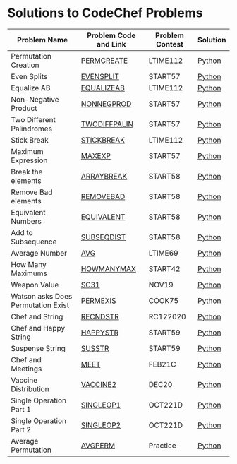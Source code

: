 <h1>Solutions to CodeChef Problems</h1>



| Problem Name | Problem Code and Link | Problem Contest | Solution |
|--------------|-----------------------|-----------------|----------|
| Permutation Creation | <a href= https://www.codechef.com/submit/PERMCREATE> PERMCREATE </a> | LTIME112 | <a href= https://github.com/Sumedha2/Competitive-Coding/blob/main/CodeChef/PERMCREATE.py> Python </a>|
| Even Splits | <a href=https://www.codechef.com/submit/EVENSPLIT> EVENSPLIT </a> | START57 | <a href=https://github.com/Sumedha2/Competitive-Coding/blob/main/CodeChef/EVENSPLIT.py > Python </a> |
| Equalize AB | <a href= https://www.codechef.com/submit/EQUALIZEAB> EQUALIZEAB </a> | LTIME112 | <a href= https://github.com/Sumedha2/Competitive-Coding/blob/main/CodeChef/EQUALIZEAB.py> Python </a> |
| Non-Negative Product | <a href= https://www.codechef.com/submit/NONNEGPROD> NONNEGPROD </a> | START57 | <a href= https://github.com/Sumedha2/Competitive-Coding/blob/main/CodeChef/NONNEGPROD.py> Python </a>
| Two Different Palindromes | <a href= https://www.codechef.com/submit/TWODIFFPALIN> TWODIFFPALIN </a> | START57 | <a href= https://github.com/Sumedha2/Competitive-Coding/blob/main/CodeChef/TWODIFFPALIN.py> Python </a>|
| Stick Break | <a href=https://www.codechef.com/submit/STICKBREAK> STICKBREAK </a> | LTIME112 | <a href = https://github.com/Sumedha2/Competitive-Coding/blob/main/CodeChef/STICKBREAK.py> Python </a>
| Maximum Expression | <a href=https://www.codechef.com/submit/MAXEXP> MAXEXP </a> | START57 | <a href= https://github.com/Sumedha2/Competitive-Coding/blob/main/CodeChef/MAXEXP.py> Python </a> |
| Break the elements | <a href=https://www.codechef.com/submit/ARRAYBREAK> ARRAYBREAK </a> | START58 | <a href=https://github.com/Sumedha2/Competitive-Coding/blob/main/CodeChef/ARRAYBREAK.py> Python </a> |
| Remove Bad elements | <a href=https://www.codechef.com/submit/REMOVEBAD> REMOVEBAD </a> | START58 | <a href=https://github.com/Sumedha2/Competitive-Coding/blob/main/CodeChef/REMOVEBAD.py> Python <a/>
| Equivalent Numbers | <a href=https://www.codechef.com/submit/EQUIVALENT> EQUIVALENT </a> | START58 | <a href=https://github.com/Sumedha2/Competitive-Coding/blob/main/CodeChef/EQUIVALENT.py> Python <a/>|
| Add to Subsequence | <a href=https://www.codechef.com/submit/SUBSEQDIST> SUBSEQDIST </a> | START58 | <a href=https://github.com/Sumedha2/Competitive-Coding/blob/main/CodeChef/SUBSEQDIST.py> Python <a/>|
| Average Number | <a href=https://www.codechef.com/submit/AVG> AVG </a> | LTIME69 | <a href=https://github.com/Sumedha2/Competitive-Coding/blob/main/CodeChef/AVG.py> Python <a/>| 
|How Many Maximums | <a href=https://www.codechef.com/submit/HOWMANYMAX> HOWMANYMAX </a>| START42 | <a href=https://github.com/Sumedha2/Competitive-Coding/blob/main/CodeChef/HOWMANYMAX.py> Python <a/>|
| Weapon Value | <a href=https://www.codechef.com/submit/SC31> SC31 </a> | NOV19 | <a href=https://github.com/Sumedha2/Competitive-Coding/blob/main/CodeChef/SC31.py> Python <a/>|
| Watson asks Does Permutation Exist | <a href=https://www.codechef.com/submit/PERMEXIS> PERMEXIS </a> | COOK75 | <a href=https://github.com/Sumedha2/Competitive-Coding/blob/main/CodeChef/PERMEXIS.py> Python <a/>|
| Chef and String | <a href=https://www.codechef.com/submit/RECNDSTR> RECNDSTR </a> | RC122020 | <a href=https://github.com/Sumedha2/Competitive-Coding/blob/main/CodeChef/RECNDSTR.py> Python <a/>|
| Chef and Happy String | <a href=https://www.codechef.com/submit/HAPPYSTR> HAPPYSTR </a> | START59 | <a href=https://github.com/Sumedha2/Competitive-Coding/blob/main/CodeChef/HAPPYSTR.py> Python <a/>|
| Suspense String | <a href=https://www.codechef.com/submit/SUSSTR> SUSSTR </a> | START59 | <a href=https://github.com/Sumedha2/Competitive-Coding/blob/main/CodeChef/SUSSTR.py> Python <a/>|
| Chef and Meetings | <a href=https://www.codechef.com/FEB21C/problems/MEET> MEET </a> | FEB21C | <a href=https://github.com/Sumedha2/Competitive-Coding/blob/main/CodeChef/MEET.py> Python <a/>|
| Vaccine Distribution | <a href=https://www.codechef.com/submit/VACCINE2> VACCINE2 </a> | DEC20 | <a href=https://github.com/Sumedha2/Competitive-Coding/blob/main/CodeChef/VACCINE2.py> Python <a/>|
| Single Operation Part 1 | <a href=https://www.codechef.com/OCT221D/problems/SINGLEOP1> SINGLEOP1 </a> | OCT221D | <a href=https://github.com/Sumedha2/Competitive-Coding/blob/main/CodeChef/SINGLEOP1.py> Python <a/>|
| Single Operation Part 2 | <a href=https://www.codechef.com/OCT221D/problems/SINGLEOP2> SINGLEOP2 </a> | OCT221D | <a href=https://github.com/Sumedha2/Competitive-Coding/blob/main/CodeChef/SINGLEOP2.py> Python <a/>|
| Average Permutation | <a href=https://www.codechef.com/problems/AVGPERM> AVGPERM </a> | Practice | <a href=https://github.com/Sumedha2/Competitive-Coding/blob/main/CodeChef/AVGPERM.py> Python <a/>|